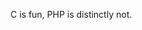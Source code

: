 C is fun, PHP is distinctly not.

<!---
IndolentSoul/IndolentSoul is a ✨ special ✨ repository because its `README.md` (this file) appears on your GitHub profile.
You can click the Preview link to take a look at your changes.
--->
